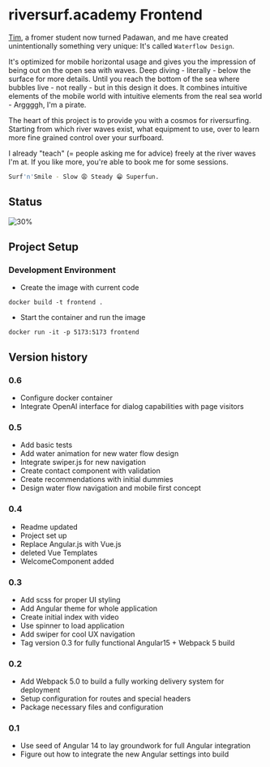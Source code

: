 # riversurf.academy Frontend

[Tim](https://github.com/mhmFrost), a fromer student now turned Padawan, and me have created unintentionally something very unique: It's called `Waterflow Design`.

It's optimized for mobile horizontal usage and gives you the impression of being out on the open sea with waves. Deep diving - literally - below the surface for more details. Until you reach the bottom of the sea where bubbles live - not really - but in this design it does. It combines intuitive elements of the mobile world with intuitive elements from the real sea world - Arggggh, I'm a pirate.

The heart of this project is to provide you with a cosmos for riversurfing. Starting from which river waves exist, what equipment to use, over to learn more fine grained control over your surfboard.

I already "teach" (= people asking me for advice) freely at the river waves I'm at. If you like more, you're able to book me for some sessions.

```sh
Surf'n'Smile - Slow 😩 Steady 😁 Superfun.
```

## Status

![30%](https://progress-bar.dev/30)

## Project Setup

### Development Environment

- Create the image with current code

`docker build -t frontend .`

- Start the container and run the image

`docker run -it -p 5173:5173 frontend`

## Version history

### 0.6

- Configure docker container
- Integrate OpenAI interface for dialog capabilities with page visitors

### 0.5

- Add basic tests
- Add water animation for new water flow design
- Integrate swiper.js for new navigation
- Create contact component with validation
- Create recommendations with initial dummies
- Design water flow navigation and mobile first concept

### 0.4

- Readme updated
- Project set up
- Replace Angular.js with Vue.js
- deleted Vue Templates
- WelcomeComponent added

### 0.3

- Add scss for proper UI styling
- Add Angular theme for whole application
- Create initial index with video
- Use spinner to load application
- Add swiper for cool UX navigation
- Tag version 0.3 for fully functional Angular15 + Webpack 5 build

### 0.2

- Add Webpack 5.0 to build a fully working delivery system for deployment
- Setup configuration for routes and special headers
- Package necessary files and configuration

### 0.1

- Use seed of Angular 14 to lay groundwork for full Angular integration
- Figure out how to integrate the new Angular settings into build
